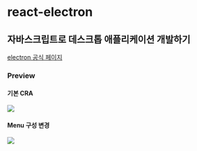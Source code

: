 # react-electron

## 자바스크립트로 데스크톱 애플리케이션 개발하기

[electron 공식 페이지](https://www.electronjs.org/)

### Preview

#### 기본 CRA

<img src="https://user-images.githubusercontent.com/87749134/190049023-53a86990-92b8-4d0a-9fa5-44a4d64e14d2.gif" />

#### Menu 구성 변경

<img src="https://user-images.githubusercontent.com/87749134/190048774-cea77585-aed7-4891-a221-5004e733a683.gif" />

